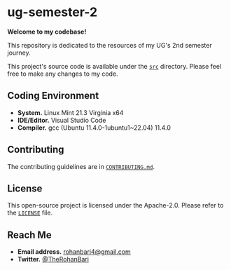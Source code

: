 # ug-semester-2

**Welcome to my codebase!**

This repository is dedicated to the resources of my UG's 2nd semester journey.

This project's source code is available under the [`src`](./src) directory.
Please feel free to make any changes to my code.

## Coding Environment

- **System.** Linux Mint 21.3 Virginia x64
- **IDE/Editor.** Visual Studio Code
- **Compiler.** gcc (Ubuntu 11.4.0-1ubuntu1~22.04) 11.4.0

## Contributing

The contributing guidelines are
in [`CONTRIBUTING.md`](./CONTRIBUTING.md).

## License

This open-source project is licensed under the Apache-2.0.
Please refer to the [`LICENSE`](./LICENSE) file.

## Reach Me

- **Email address.** rohanbari4@gmail.com
- **Twitter.** [@TheRohanBari](https://twitter.com/TheRohanBari)

